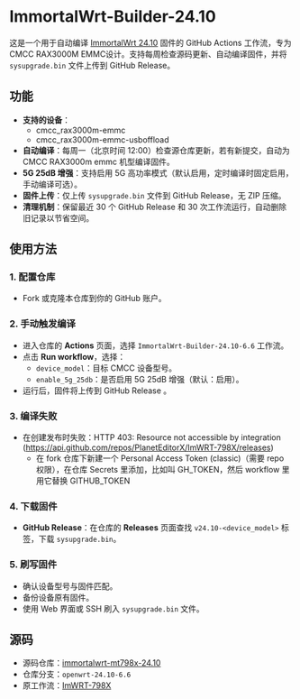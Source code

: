 # ImmortalWrt-Builder-24.10

这是一个用于自动编译 [ImmortalWrt 24.10](https://github.com/padavanonly/immortalwrt-mt798x-24.10) 固件的 GitHub Actions 工作流，专为 CMCC RAX3000M EMMC设计。支持每周检查源码更新、自动编译固件，并将 `sysupgrade.bin` 文件上传到 GitHub Release。

## 功能
- **支持的设备**：
  - cmcc_rax3000m-emmc
  - cmcc_rax3000m-emmc-usboffload
- **自动编译**：每周一（北京时间 12:00）检查源仓库更新，若有新提交，自动为 CMCC RAX3000m emmc 机型编译固件。
- **5G 25dB 增强**：支持启用 5G 高功率模式（默认启用，定时编译时固定启用，手动编译可选）。
- **固件上传**：仅上传 `sysupgrade.bin` 文件到 GitHub Release，无 ZIP 压缩。
- **清理机制**：保留最近 30 个 GitHub Release 和 30 次工作流运行，自动删除旧记录以节省空间。

## 使用方法

### 1. 配置仓库
- Fork 或克隆本仓库到你的 GitHub 账户。

### 2. 手动触发编译
- 进入仓库的 **Actions** 页面，选择 `ImmortalWrt-Builder-24.10-6.6` 工作流。
- 点击 **Run workflow**，选择：
  - `device_model`：目标 CMCC 设备型号。
  - `enable_5g_25db`：是否启用 5G 25dB 增强（默认：启用）。
- 运行后，固件将上传到 GitHub Release 。

### 3. 编译失败
 - 在创建发布时失败：HTTP 403: Resource not accessible by integration (https://api.github.com/repos/PlanetEditorX/ImWRT-798X/releases)
    - 在 fork 仓库下新建一个 Personal Access Token (classic)（需要 repo 权限），在仓库 Secrets 里添加，比如叫 GH_TOKEN，然后 workflow 里用它替换 GITHUB_TOKEN

### 4. 下载固件
- **GitHub Release**：在仓库的 **Releases** 页面查找 `v24.10-<device_model>` 标签，下载 `sysupgrade.bin`。

### 5. 刷写固件
- 确认设备型号与固件匹配。
- 备份设备原有固件。
- 使用 Web 界面或 SSH 刷入 `sysupgrade.bin` 文件。

## 源码
- 源码仓库：[immortalwrt-mt798x-24.10](https://github.com/padavanonly/immortalwrt-mt798x-24.10)
- 仓库分支：`openwrt-24.10-6.6`
- 原工作流：[ImWRT-798X](https://github.com/hhCodingCat/ImWRT-798X)
